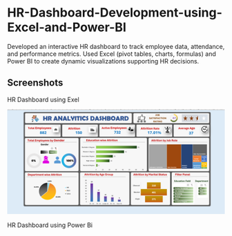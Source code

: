 # HR-Dashboard-Development-using-Excel-and-Power-BI
Developed an interactive HR dashboard to track employee data, attendance, and performance metrics. Used Excel (pivot tables, charts, formulas) and Power BI to create dynamic visualizations supporting HR decisions.

   
 ## Screenshots
HR Dashboard using Exel

<img src="https://github.com/gayani7/HR-Dashboard-Development-using-Excel-and-Power-BI/blob/main/HR%20dashboard_exel.png" alt="image alt" width="800"/>

HR Dashboard using Power Bi

